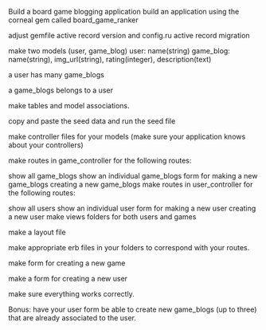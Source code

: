 
Build a board game blogging application
build an application using the corneal gem called board_game_ranker

adjust gemfile active record version and config.ru active record migration

make two models (user, game_blog) user: name(string) game_blog: name(string), img_url(string), rating(integer), description(text)

a user has many game_blogs

a game_blogs belongs to a user

make tables and model associations.

copy and paste the seed data and run the seed file

make controller files for your models (make sure your application knows about your controllers)

make routes in game_controller for the following routes:

show all game_blogs
show an individual game_blogs
form for making a new game_blogs
creating a new game_blogs
make routes in user_controller for the following routes:

show all users
show an individual user
form for making a new user
creating a new user
make views folders for both users and games

make a layout file

make appropriate erb files in your folders to correspond with your routes.

make form for creating a new game

make a form for creating a new user

make sure everything works correctly.

Bonus: have your user form be able to create new game_blogs (up to three) that are already associated to the user.